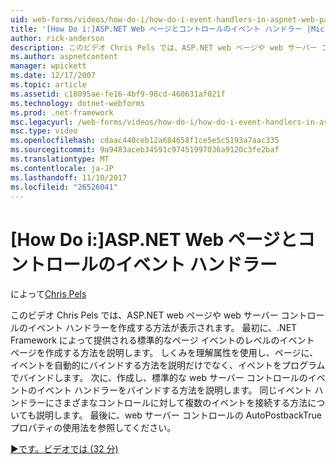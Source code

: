 ```yaml
---
uid: web-forms/videos/how-do-i/how-do-i-event-handlers-in-aspnet-web-pages-and-controls
title: '[How Do i:]ASP.NET Web ページとコントロールのイベント ハンドラー |Microsoft ドキュメント'
author: rick-anderson
description: このビデオ Chris Pels では、ASP.NET web ページや web サーバー コントロールのイベント ハンドラーを作成する方法が表示されます。 最初に、ページ レベルのイベント f を作成する方法を説明してください.
ms.author: aspnetcontent
manager: wpickett
ms.date: 12/17/2007
ms.topic: article
ms.assetid: c18095ae-fe16-4bf9-98cd-460631af021f
ms.technology: dotnet-webforms
ms.prod: .net-framework
msc.legacyurl: /web-forms/videos/how-do-i/how-do-i-event-handlers-in-aspnet-web-pages-and-controls
msc.type: video
ms.openlocfilehash: cdaac440ceb12a684658f1ce5e5c5193a7aac335
ms.sourcegitcommit: 9a9483aceb34591c97451997036a9120c3fe2baf
ms.translationtype: MT
ms.contentlocale: ja-JP
ms.lasthandoff: 11/10/2017
ms.locfileid: "26526041"
---
```

<a name="how-do-i-event-handlers-in-aspnet-web-pages-and-controls"></a>[How Do i:]ASP.NET Web ページとコントロールのイベント ハンドラー
====================
によって[Chris Pels](https://twitter.com/chrispels)

このビデオ Chris Pels では、ASP.NET web ページや web サーバー コントロールのイベント ハンドラーを作成する方法が表示されます。 最初に、.NET Framework によって提供される標準的なページ イベントのレベルのイベント ページを作成する方法を説明します。 しくみを理解属性を使用し、ページに、イベントを自動的にバインドする方法を説明だけでなく、イベントをプログラムでバインドします。 次に、作成し、標準的な web サーバー コントロールのイベントのイベント ハンドラーをバインドする方法を説明します。 同じイベント ハンドラーにさまざまなコントロールに対して複数のイベントを接続する方法についても説明します。 最後に、web サーバー コントロールの AutoPostbackTrue プロパティの使用法を参照してください。

[&#9654;です。ビデオでは (32 分)](https://channel9.msdn.com/Blogs/ASP-NET-Site-Videos/how-do-i-event-handlers-in-aspnet-web-pages-and-controls)
